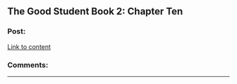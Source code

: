 ## The Good Student Book 2: Chapter Ten

### Post:

[Link to content](https://moodylit.com/the-good-student-table-of-contents/book-2-chapter-ten)

### Comments:

---


